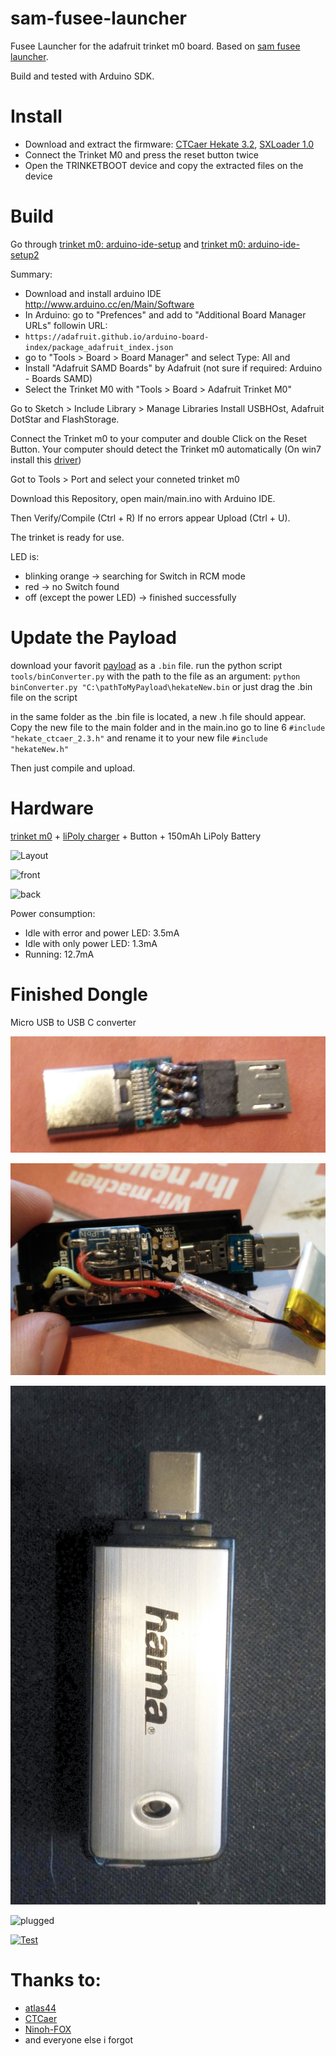 

# sam-fusee-launcher
Fusee Launcher for the adafruit trinket m0 board. Based on [sam fusee launcher](https://github.com/atlas44/sam-fusee-launcher).

Build and tested with Arduino SDK.

# Install
* Download and extract the firmware: [CTCaer Hekate 3.2](), [SXLoader 1.0]()
* Connect the Trinket M0 and press the reset button twice
* Open the TRINKETBOOT device and copy the extracted files on the device


# Build
Go through [trinket m0: arduino-ide-setup](https://learn.adafruit.com/adafruit-trinket-m0-circuitpython-arduino/arduino-ide-setup) and [trinket m0: arduino-ide-setup2](https://learn.adafruit.com/adafruit-trinket-m0-circuitpython-arduino/using-with-arduino-ide)

Summary:
* Download and install arduino IDE http://www.arduino.cc/en/Main/Software
* In Arduino: go to "Prefences" and add to "Additional Board Manager URLs" followin URL:
*  `https://adafruit.github.io/arduino-board-index/package_adafruit_index.json`
* go to "Tools > Board > Board Manager" and select Type: All and
* Install "Adafruit SAMD Boards" by Adafruit (not sure if required: Arduino - Boards SAMD)
* Select the Trinket M0 with "Tools > Board > Adafruit Trinket M0"

Go to Sketch > Include Library > Manage Libraries
Install USBHOst, Adafruit DotStar and FlashStorage.

Connect the Trinket m0 to your computer and double Click on the Reset Button.
Your computer should detect the Trinket m0 automatically (On win7 install this [driver](https://github.com/adafruit/Adafruit_Windows_Drivers/releases/download/2.2.0/adafruit_drivers_2.2.0.0.exe))

Got to Tools > Port and select your conneted trinket m0

Download this Repository, open main/main.ino with Arduino IDE.

Then Verify/Compile (Ctrl + R)
If no errors appear
Upload (Ctrl + U).

The trinket is ready for use.

LED is:
* blinking orange -> searching for Switch in RCM mode
* red -> no Switch found
* off (except the power LED) -> finished successfully

# Update the Payload
download your favorit [payload](https://github.com/CTCaer/hekate/releases) as a `.bin` file.
run the python script `tools/binConverter.py` with the path to the file as an argument:
`python binConverter.py "C:\pathToMyPayload\hekateNew.bin` or just drag the .bin file on the script

in the same folder as the .bin file is located, a new .h file should appear. Copy the new file to the main folder and in the main.ino go to line 6 `#include "hekate_ctcaer_2.3.h"` and rename it to your new file `#include "hekateNew.h"`

Then just compile and upload.

# Hardware
[trinket m0](https://www.adafruit.com/product/3500) + [liPoly charger](https://www.adafruit.com/product/2124) + Button + 150mAh LiPoly Battery

![Layout](./images/layout.png)

![front](./images/front.jpg)

![back](./images/back.jpg)

Power consumption:
* Idle with error and power LED: 3.5mA
* Idle with only power LED: 1.3mA
* Running: 12.7mA

# Finished Dongle
Micro USB to USB C converter

![microUsbToUsbC](./images/microUsbToUsbC.jpg)

![inside](./images/innenLeben.jpg)

![dongle](./images/dongle.jpg)

![plugged](./images/plugged.jpg)

[![Test](https://img.youtube.com/vi/RDU1Ht54ouM/0.jpg)](https://www.youtube.com/watch?v=RDU1Ht54ouM)

# Thanks to:
* [atlas44](https://github.com/atlas44/sam-fusee-launcher)
* [CTCaer](https://github.com/CTCaer/hekate)
* [Ninoh-FOX](https://www.elotrolado.net/hilo_tutorial-crea-tu-propio-dongle-portatil-para-cargar-payloads-it-is-easy_2287822)
* and everyone else i forgot


